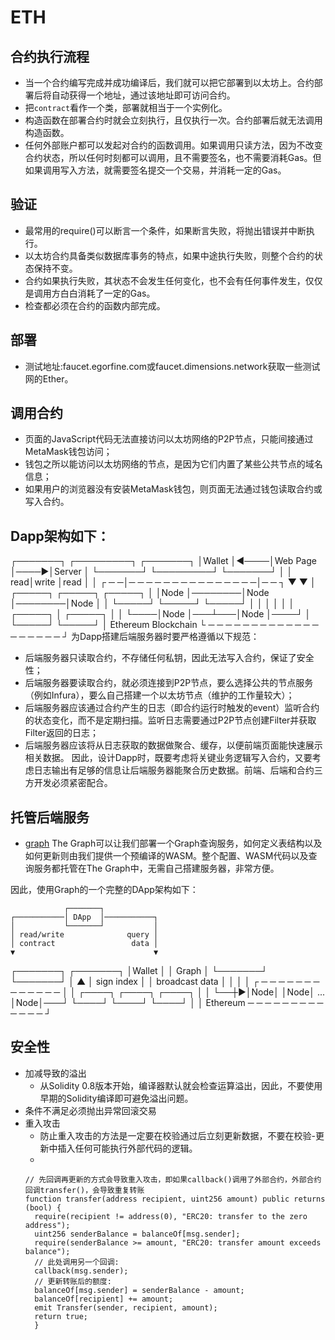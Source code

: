 # ETH

## 合约执行流程
- 当一个合约编写完成并成功编译后，我们就可以把它部署到以太坊上。合约部署后将自动获得一个地址，通过该地址即可访问合约。
- 把`contract`看作一个类，部署就相当于一个实例化。
- 构造函数在部署合约时就会立刻执行，且仅执行一次。合约部署后就无法调用构造函数。
- 任何外部账户都可以发起对合约的函数调用。如果调用只读方法，因为不改变合约状态，所以任何时刻都可以调用，且不需要签名，也不需要消耗Gas。但如果调用写入方法，就需要签名提交一个交易，并消耗一定的Gas。

## 验证
- 最常用的require()可以断言一个条件，如果断言失败，将抛出错误并中断执行。
- 以太坊合约具备类似数据库事务的特点，如果中途执行失败，则整个合约的状态保持不变。
- 合约如果执行失败，其状态不会发生任何变化，也不会有任何事件发生，仅仅是调用方白白消耗了一定的Gas。
- 检查都必须在合约的函数内部完成。

## 部署
- 测试地址:faucet.egorfine.com或faucet.dimensions.network获取一些测试网的Ether。

## 调用合约
- 页面的JavaScript代码无法直接访问以太坊网络的P2P节点，只能间接通过MetaMask钱包访问；
- 钱包之所以能访问以太坊网络的节点，是因为它们内置了某些公共节点的域名信息；
- 如果用户的浏览器没有安装MetaMask钱包，则页面无法通过钱包读取合约或写入合约。

## Dapp架构如下：

 ┌───────┐     ┌─────────┐     ┌───────┐
 │Wallet │◀────│Web Page │────▶│Server │
 └───────┘     └─────────┘     └───────┘
     │                             │
 read│write                        │read
     │                             │
┌ ─ ─│─ ─ ─ ─ ─ ─ ─ ─ ─ ─ ─ ─ ─ ─ ─│─ ─ ┐
     ▼                             ▼
│ ┌─────┐        ┌─────┐        ┌─────┐ │
  │Node │────────│Node │────────│Node │
│ └─────┘        └─────┘        └─────┘ │
     │              │              │
│    │    ┌─────┐   │   ┌─────┐    │    │
     └────│Node │───┴───│Node │────┘
│         └─────┘       └─────┘         │
           Ethereum Blockchain
└ ─ ─ ─ ─ ─ ─ ─ ─ ─ ─ ─ ─ ─ ─ ─ ─ ─ ─ ─ ┘
为Dapp搭建后端服务器时要严格遵循以下规范：
- 后端服务器只读取合约，不存储任何私钥，因此无法写入合约，保证了安全性；
- 后端服务器要读取合约，就必须连接到P2P节点，要么选择公共的节点服务（例如Infura），要么自己搭建一个以太坊节点（维护的工作量较大）；
- 后端服务器应该通过合约产生的日志（即合约运行时触发的event）监听合约的状态变化，而不是定期扫描。监听日志需要通过P2P节点创建Filter并获取Filter返回的日志；
- 后端服务器应该将从日志获取的数据做聚合、缓存，以便前端页面能快速展示相关数据。
因此，设计Dapp时，既要考虑将关键业务逻辑写入合约，又要考虑日志输出有足够的信息让后端服务器能聚合历史数据。前端、后端和合约三方开发必须紧密配合。

## 托管后端服务
- [graph](https://thegraph.com/zh/)
The Graph可以让我们部署一个Graph查询服务，如何定义表结构以及如何更新则由我们提供一个预编译的WASM。整个配置、WASM代码以及查询服务都托管在The Graph中，无需自己搭建服务器，非常方便。

因此，使用Graph的一个完整的DApp架构如下：

                ┌───────┐
    ┌───────────│ DApp  │───────────┐
    │           └───────┘           │
    │ read/write              query │
    │ contract                 data │
    ▼                               ▼
┌───────┐                       ┌───────┐
│Wallet │                       │ Graph │
└───────┘                       └───────┘
    │                               ▲
    │ sign                    index │
    │ broadcast                data │
    │                               │
    │  ┌ ─ ─ ─ ─ ─ ─ ─ ─ ─ ─ ─ ─ ─  │
    │    ┌────┐ ┌────┐     ┌────┐ │ │
    └──┼▶│Node│ │Node│ ... │Node│───┘
         └────┘ └────┘     └────┘ │
       │         Ethereum
        ─ ─ ─ ─ ─ ─ ─ ─ ─ ─ ─ ─ ─ ┘

## 安全性
- 加减导致的溢出
  - 从Solidity 0.8版本开始，编译器默认就会检查运算溢出，因此，不要使用早期的Solidity编译即可避免溢出问题。
- 条件不满足必须抛出异常回滚交易
- 重入攻击
  - 防止重入攻击的方法是一定要在校验通过后立刻更新数据，不要在校验-更新中插入任何可能执行外部代码的逻辑。
  - 
  ```solidity
  // 先回调再更新的方式会导致重入攻击，即如果callback()调用了外部合约，外部合约回调transfer()，会导致重复转账
  function transfer(address recipient, uint256 amount) public returns (bool) {
    require(recipient != address(0), "ERC20: transfer to the zero address");
    uint256 senderBalance = balanceOf[msg.sender];
    require(senderBalance >= amount, "ERC20: transfer amount exceeds balance");
    // 此处调用另一个回调:
    callback(msg.sender);
    // 更新转账后的额度:
    balanceOf[msg.sender] = senderBalance - amount;
    balanceOf[recipient] += amount;
    emit Transfer(sender, recipient, amount);
    return true;
    }
 ```